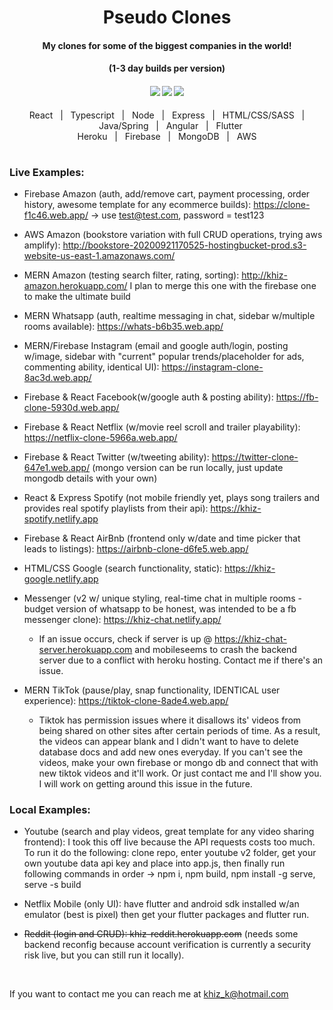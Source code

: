 <h1 align="center">Pseudo Clones</h1>
<h4 align="center">My clones for some of the biggest companies in the world!</h4>
<h4 align="center">(1-3 day builds per version)</h4>

<h4 align="center">
  <img src="https://travis-ci.org/CCOSTAN/Home-AssistantConfig.svg?branch=master"/>
  <a href="http://makeapullrequest.com"><img src="https://img.shields.io/badge/PRs-welcome-brightgreen.svg?style=plasticr"/></a>
  <a href="https://github.com/khiz-k/pseudo-clones/commits/master"><img src="https://img.shields.io/github/last-commit/khiz-k/pseudo-clones.svg?style=plasticr"/></a>
</h4>

<p align="center">React&nbsp;&nbsp;&nbsp;|&nbsp;&nbsp;&nbsp;Typescript&nbsp;&nbsp;&nbsp;|&nbsp;&nbsp;&nbsp;Node&nbsp;&nbsp;&nbsp;|&nbsp;&nbsp;&nbsp;Express&nbsp;&nbsp;&nbsp;|&nbsp;&nbsp;&nbsp;HTML/CSS/SASS&nbsp;&nbsp;&nbsp;|&nbsp;&nbsp;&nbsp;Java/Spring&nbsp;&nbsp;&nbsp;|&nbsp;&nbsp;&nbsp;Angular&nbsp;&nbsp;&nbsp;|&nbsp;&nbsp;&nbsp;Flutter<br/>Heroku&nbsp;&nbsp;&nbsp;|&nbsp;&nbsp;&nbsp;Firebase&nbsp;&nbsp;&nbsp;|&nbsp;&nbsp;&nbsp;MongoDB&nbsp;&nbsp;&nbsp;|&nbsp;&nbsp;&nbsp;AWS</p>

#

<h3 align="left">Live Examples:</h3>

* Firebase Amazon (auth, add/remove cart, payment processing, order history, awesome template for any ecommerce builds): https://clone-f1c46.web.app/ -> use test@test.com, password = test123

* AWS Amazon (bookstore variation with full CRUD operations, trying aws amplify): http://bookstore-20200921170525-hostingbucket-prod.s3-website-us-east-1.amazonaws.com/

* MERN Amazon (testing search filter, rating, sorting): http://khiz-amazon.herokuapp.com/ I plan to merge this one with the firebase one to make the ultimate build

* MERN Whatsapp (auth, realtime messaging in chat, sidebar w/multiple rooms available): https://whats-b6b35.web.app/

* MERN/Firebase Instagram (email and google auth/login, posting w/image, sidebar with "current" popular trends/placeholder for ads, commenting ability, identical UI): https://instagram-clone-8ac3d.web.app/

* Firebase & React Facebook(w/google auth & posting ability): https://fb-clone-5930d.web.app/

* Firebase & React Netflix (w/movie reel scroll and trailer playability): https://netflix-clone-5966a.web.app/

* Firebase & React Twitter (w/tweeting ability): https://twitter-clone-647e1.web.app/ (mongo version can be run locally, just update mongodb details with your own)

* React & Express Spotify (not mobile friendly yet, plays song trailers and provides real spotify playlists from their api): https://khiz-spotify.netlify.app

* Firebase & React AirBnb (frontend only w/date and time picker that leads to listings): https://airbnb-clone-d6fe5.web.app/
 
* HTML/CSS Google (search functionality, static): https://khiz-google.netlify.app

* Messenger (v2 w/ unique styling, real-time chat in multiple rooms - budget version of whatsapp to be honest, was intended to be a fb messenger clone): https://khiz-chat.netlify.app/
  * If an issue occurs, check if server is up @ https://khiz-chat-server.herokuapp.com and mobileseems to crash the backend server due to a conflict with heroku hosting. Contact me if there's an issue.

* MERN TikTok (pause/play, snap functionality, IDENTICAL user experience): https://tiktok-clone-8ade4.web.app/ 
  * Tiktok has permission issues where it disallows its' videos from being shared on other sites after certain periods of time. As a result, the videos can appear blank and I didn't want to have to delete database docs and add new ones everyday. If you can't see the videos, make your own firebase or mongo db and connect that with new tiktok videos and it'll work. Or just contact me and I'll show you. I will work on getting around this issue in the future.

<h3 align="left">Local Examples:</h3>

* Youtube (search and play videos, great template for any video sharing frontend): I took this off live because the API requests costs too much. To run it do the following: clone repo, enter youtube v2 folder, get your own youtube data api key and place into app.js, then finally run following commands in order -> npm i, npm build, npm install -g serve, serve -s build

* Netflix Mobile (only UI): have flutter and android sdk installed w/an emulator (best is pixel) then get your flutter packages and flutter run.

* ~~Reddit (login and CRUD): khiz-reddit.herokuapp.com~~ (needs some backend reconfig because account verification is currently a security risk live, but you can still run it locally).

<br/>

If you want to contact me you can reach me at <khiz_k@hotmail.com>
